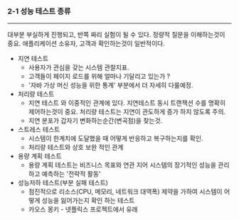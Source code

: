 



### 2-1 성능 테스트 종류
---
대부분 부실하게 진행되고, 반쪽 짜리 실험이 될 수 있다. 정량적 질문을 이해하는것이 중요.
애플리케이션 소유자, 고객과 확인하는것이 일반적이다.

- 지연 테스트
	- 사용자가 관심을 갖는 시스템 관찰지표.
	- 고객들이 페이지 로드를 위해 얼마나 기달리고 있는가 ?
	- '자바 가상 머신 성능을 위한 통계' 부분에서 더 자세히 다룰예정.
- 처리량 테스트
	- 지연 테스트 와 이중적인 관계에 있다. 지연테스트 동시 트랜잭션 수를 명확히 제어하는것이 중요. 처리량 테스트는 지연이 관도하게 증가 하지 않도록 주의.
	- 지연 분포가 갑자기 변화하는순간(변곡점)을 찾는것.
- 스트레스 테스트
	- 시스템이 한계치에 도달했을 때 어떻게  반응하고 복구하는지를 확인.
	- 처리량 테스트와 상호 보완 적인 관계
- 용량 계획 테스트
	- 용량 계획 테스트는 비즈니스 목표와 연관 지어 시스템의 장기적인 성능을 관리하고 예측하는 '전략적 활동'
- 성능저하 테스트(부분 실패 테스트)
	- 점진적으로 리소스(CPU, 메모리, 네트워크 대역폭) 제약을 가하여 시스템이 어떻게 성능을 잃어가는지 확인 하는 테스트
	- 카오스 몽키 - 넷플릭스 프로젝트에서 유래